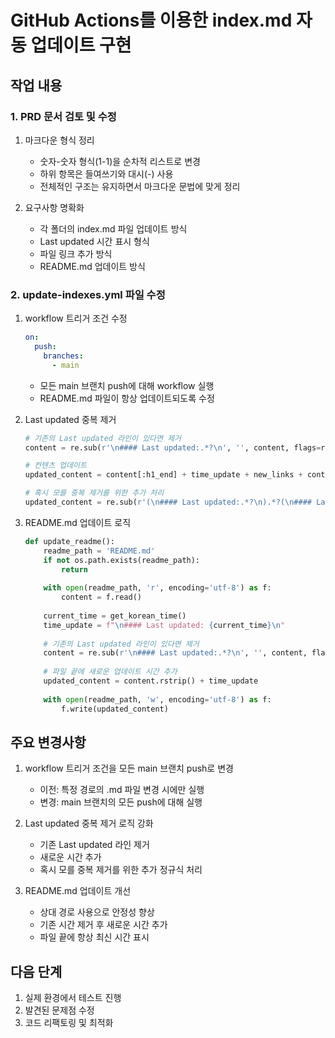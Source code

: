 # GitHub Actions를 이용한 index.md 자동 업데이트 구현

## 작업 내용

### 1. PRD 문서 검토 및 수정
1. 마크다운 형식 정리
   - 숫자-숫자 형식(1-1)을 순차적 리스트로 변경
   - 하위 항목은 들여쓰기와 대시(-) 사용
   - 전체적인 구조는 유지하면서 마크다운 문법에 맞게 정리

2. 요구사항 명확화
   - 각 폴더의 index.md 파일 업데이트 방식
   - Last updated 시간 표시 형식
   - 파일 링크 추가 방식
   - README.md 업데이트 방식

### 2. update-indexes.yml 파일 수정

1. workflow 트리거 조건 수정
   ```yaml
   on:
     push:
       branches:
         - main
   ```
   - 모든 main 브랜치 push에 대해 workflow 실행
   - README.md 파일이 항상 업데이트되도록 수정

2. Last updated 중복 제거
   ```python
   # 기존의 Last updated 라인이 있다면 제거
   content = re.sub(r'\n#### Last updated:.*?\n', '', content, flags=re.MULTILINE)
   
   # 컨텐츠 업데이트
   updated_content = content[:h1_end] + time_update + new_links + content[h1_end:]
   
   # 혹시 모를 중복 제거를 위한 추가 처리
   updated_content = re.sub(r'(\n#### Last updated:.*?\n).*?(\n#### Last updated:.*?\n)', r'\2', updated_content, flags=re.DOTALL)
   ```

3. README.md 업데이트 로직
   ```python
   def update_readme():
       readme_path = 'README.md'
       if not os.path.exists(readme_path):
           return
           
       with open(readme_path, 'r', encoding='utf-8') as f:
           content = f.read()
           
       current_time = get_korean_time()
       time_update = f"\n#### Last updated: {current_time}\n"
       
       # 기존의 Last updated 라인이 있다면 제거
       content = re.sub(r'\n#### Last updated:.*?\n', '', content, flags=re.MULTILINE)
       
       # 파일 끝에 새로운 업데이트 시간 추가
       updated_content = content.rstrip() + time_update
       
       with open(readme_path, 'w', encoding='utf-8') as f:
           f.write(updated_content)
   ```

## 주요 변경사항
1. workflow 트리거 조건을 모든 main 브랜치 push로 변경
   - 이전: 특정 경로의 .md 파일 변경 시에만 실행
   - 변경: main 브랜치의 모든 push에 대해 실행

2. Last updated 중복 제거 로직 강화
   - 기존 Last updated 라인 제거
   - 새로운 시간 추가
   - 혹시 모를 중복 제거를 위한 추가 정규식 처리

3. README.md 업데이트 개선
   - 상대 경로 사용으로 안정성 향상
   - 기존 시간 제거 후 새로운 시간 추가
   - 파일 끝에 항상 최신 시간 표시

## 다음 단계
1. 실제 환경에서 테스트 진행
2. 발견된 문제점 수정
3. 코드 리팩토링 및 최적화 